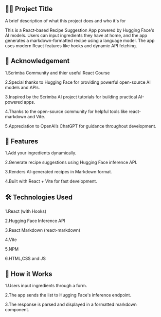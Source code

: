 
## 🧑‍🍳 Project Title

A brief description of what this project does and who it's for

This is a React-based Recipe Suggestion App powered by Hugging Face's AI models. Users can input ingredients they have at home, and the app generates a markdown-formatted recipe using a language model. The app uses modern React features like hooks and dynamic API fetching.


## 🙏 Acknowledgement

1.Scrimba Community and thier useful React Course

2.Special thanks to Hugging Face for providing powerful open-source AI models and APIs.

3.Inspired by the Scrimba AI project tutorials for building practical AI-powered apps.

4.Thanks to the open-source community for helpful tools like react-markdown and Vite.

5.Appreciation to OpenAI’s ChatGPT for guidance throughout development.




## 🚀 Features
1.Add your ingredients dynamically.

2.Generate recipe suggestions using Hugging Face inference API.

3.Renders AI-generated recipes in Markdown format.

4.Built with React + Vite for fast development.
## 🛠️ Technologies Used

1.React (with Hooks)

2.Hugging Face Inference API

3.React Markdown (react-markdown)

4.Vite

5.NPM

6.HTML,CSS and JS

## 🧠 How it Works

1.Users input ingredients through a form.

2.The app sends the list to Hugging Face's inference endpoint.

3.The response is parsed and displayed in a formatted markdown component.
